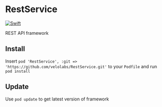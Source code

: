 # RestService

[![Swift](https://img.shields.io/badge/Swift-3.0-orange.svg)]()

REST API framework

## Install ##

Insert
`pod 'RestService', :git => 'https://github.com/velolabs/RestService.git'`
to your `Podfile` and run `pod install`

## Update ##

Use `pod update` to get latest version of framework

